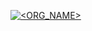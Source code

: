 [![<ORG_NAME>](https://circleci.com/<gh>/<vzschool>/<ad340>.svg?style=svg)](<https://app.circleci.com/pipelines/github/vzschool/ad340>)